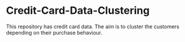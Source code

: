 # Credit-Card-Data-Clustering
This repository has credit card data. The aim is to cluster the customers depending on their purchase behaviour.
